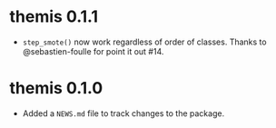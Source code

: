 # themis 0.1.1

* `step_smote()` now work regardless of order of classes. Thanks to @sebastien-foulle for point it out #14.

# themis 0.1.0

* Added a `NEWS.md` file to track changes to the package.
